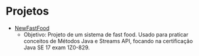 # Projetos

- [NewFastFood](https://github.com/WhiteArct1c/java-exam-se17-challenges/tree/develop/src/main/java/br/com/newgo/newfastfood)
  - Objetivo: Projeto de um sistema de fast food. Usado para praticar conceitos de Métodos Java e Streams API, focando na certificação Java SE 17 exam 1Z0-829.
